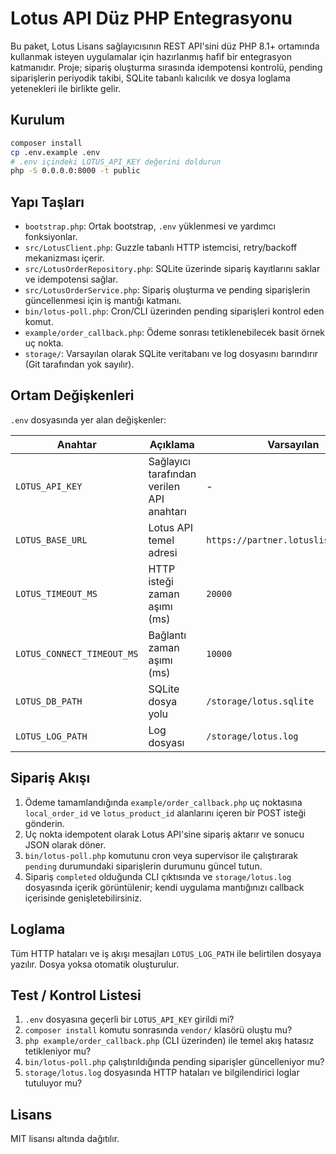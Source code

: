 # Lotus API Düz PHP Entegrasyonu

Bu paket, Lotus Lisans sağlayıcısının REST API'sini düz PHP 8.1+ ortamında kullanmak isteyen uygulamalar için hazırlanmış hafif bir entegrasyon katmanıdır. Proje; sipariş oluşturma sırasında idempotensi kontrolü, pending siparişlerin periyodik takibi, SQLite tabanlı kalıcılık ve dosya loglama yetenekleri ile birlikte gelir.

## Kurulum

```bash
composer install
cp .env.example .env
# .env içindeki LOTUS_API_KEY değerini doldurun
php -S 0.0.0.0:8000 -t public
```

## Yapı Taşları

- `bootstrap.php`: Ortak bootstrap, `.env` yüklenmesi ve yardımcı fonksiyonlar.
- `src/LotusClient.php`: Guzzle tabanlı HTTP istemcisi, retry/backoff mekanizması içerir.
- `src/LotusOrderRepository.php`: SQLite üzerinde sipariş kayıtlarını saklar ve idempotensi sağlar.
- `src/LotusOrderService.php`: Sipariş oluşturma ve pending siparişlerin güncellenmesi için iş mantığı katmanı.
- `bin/lotus-poll.php`: Cron/CLI üzerinden pending siparişleri kontrol eden komut.
- `example/order_callback.php`: Ödeme sonrası tetiklenebilecek basit örnek uç nokta.
- `storage/`: Varsayılan olarak SQLite veritabanı ve log dosyasını barındırır (Git tarafından yok sayılır).

## Ortam Değişkenleri

`.env` dosyasında yer alan değişkenler:

| Anahtar | Açıklama | Varsayılan |
| --- | --- | --- |
| `LOTUS_API_KEY` | Sağlayıcı tarafından verilen API anahtarı | - |
| `LOTUS_BASE_URL` | Lotus API temel adresi | `https://partner.lotuslisans.com.tr` |
| `LOTUS_TIMEOUT_MS` | HTTP isteği zaman aşımı (ms) | `20000` |
| `LOTUS_CONNECT_TIMEOUT_MS` | Bağlantı zaman aşımı (ms) | `10000` |
| `LOTUS_DB_PATH` | SQLite dosya yolu | `/storage/lotus.sqlite` |
| `LOTUS_LOG_PATH` | Log dosyası | `/storage/lotus.log` |

## Sipariş Akışı

1. Ödeme tamamlandığında `example/order_callback.php` uç noktasına `local_order_id` ve `lotus_product_id` alanlarını içeren bir POST isteği gönderin.
2. Uç nokta idempotent olarak Lotus API'sine sipariş aktarır ve sonucu JSON olarak döner.
3. `bin/lotus-poll.php` komutunu cron veya supervisor ile çalıştırarak `pending` durumundaki siparişlerin durumunu güncel tutun.
4. Sipariş `completed` olduğunda CLI çıktısında ve `storage/lotus.log` dosyasında içerik görüntülenir; kendi uygulama mantığınızı callback içerisinde genişletebilirsiniz.

## Loglama

Tüm HTTP hataları ve iş akışı mesajları `LOTUS_LOG_PATH` ile belirtilen dosyaya yazılır. Dosya yoksa otomatik oluşturulur.

## Test / Kontrol Listesi

1. `.env` dosyasına geçerli bir `LOTUS_API_KEY` girildi mi?
2. `composer install` komutu sonrasında `vendor/` klasörü oluştu mu?
3. `php example/order_callback.php` (CLI üzerinden) ile temel akış hatasız tetikleniyor mu?
4. `bin/lotus-poll.php` çalıştırıldığında pending siparişler güncelleniyor mu?
5. `storage/lotus.log` dosyasında HTTP hataları ve bilgilendirici loglar tutuluyor mu?

## Lisans

MIT lisansı altında dağıtılır.
